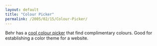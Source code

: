 ```yaml
---
layout: default
title: "Colour Picker"
permalink: /2005/02/15/Colour-Picker/
---
```


Behr has a <a href="http://www.behr.com/behrx/workbook/" target="_blank">cool colour picker</a> that find complimentary colours. Good for establishing a color theme for a website.<br/>